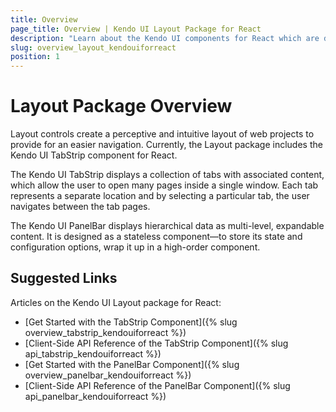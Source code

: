 ```yaml
---
title: Overview
page_title: Overview | Kendo UI Layout Package for React
description: "Learn about the Kendo UI components for React which are delivered by the Layout package."
slug: overview_layout_kendouiforreact
position: 1
---
```


# Layout Package Overview

Layout controls create a perceptive and intuitive layout of web projects to provide for an easier navigation. Currently, the Layout package includes the Kendo UI TabStrip component for React.

The Kendo UI TabStrip displays a collection of tabs with associated content, which allow the user to open many pages inside a single window. Each tab represents a separate location and by selecting a particular tab, the user navigates between the tab pages.

The Kendo UI PanelBar displays hierarchical data as multi-level, expandable content. It is designed as a stateless component&mdash;to store its state and configuration options, wrap it up in a high-order component.

## Suggested Links

Articles on the Kendo UI Layout package for React:

* [Get Started with the TabStrip Component]({% slug overview_tabstrip_kendouiforreact %})
* [Client-Side API Reference of the TabStrip Component]({% slug api_tabstrip_kendouiforreact %})
* [Get Started with the PanelBar Component]({% slug overview_panelbar_kendouiforreact %})
* [Client-Side API Reference of the PanelBar Component]({% slug api_panelbar_kendouiforreact %})
